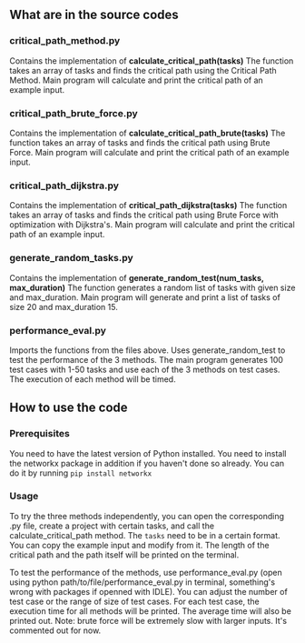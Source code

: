 ## What are in the source codes

### critical_path_method.py
Contains the implementation of **calculate_critical_path(tasks)**
The function takes an array of tasks and finds the critical path using the Critical Path Method.
Main program will calculate and print the critical path of an example input.

### critical_path_brute_force.py
Contains the implementation of **calculate_critical_path_brute(tasks)**
The function takes an array of tasks and finds the critical path using Brute Force.
Main program will calculate and print the critical path of an example input.

### critical_path_dijkstra.py
Contains the implementation of **critical_path_dijkstra(tasks)**
The function takes an array of tasks and finds the critical path using Brute Force with optimization with Dijkstra's.
Main program will calculate and print the critical path of an example input.

### generate_random_tasks.py
Contains the implementation of **generate_random_test(num_tasks, max_duration)**
The function generates a random list of tasks with given size and max_duration.
Main program will generate and print a list of tasks of size 20 and max_duration 15.

### performance_eval.py
Imports the functions from the files above. Uses generate_random_test to test the performance of the 3 methods.
The main program generates 100 test cases with 1-50 tasks and use each of the 3 methods on test cases.
The execution of each method will be timed.

## How to use the code

### Prerequisites
You need to have the latest version of Python installed.
You need to install the networkx package in addition if you haven't done so already.
You can do it by running `pip install networkx`

### Usage
To try the three methods independently, you can open the corresponding .py file, create a project with certain tasks, and call the calculate_critical_path method. 
The `tasks` need to be in a certain format. You can copy the example input and modify from it.
The length of the critical path and the path itself will be printed on the terminal.

To test the performance of the methods, use performance_eval.py (open using python path/to/file/performance_eval.py in terminal, something's wrong with packages if openned with IDLE).
You can adjust the number of test case or the range of size of test cases. 
For each test case, the execution time for all methods will be printed. The average time will also be printed out.
Note: brute force will be extremely slow with larger inputs.
It's commented out for now.